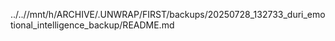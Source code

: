 ../..//mnt/h/ARCHIVE/.UNWRAP/FIRST/backups/20250728_132733_duri_emotional_intelligence_backup/README.md